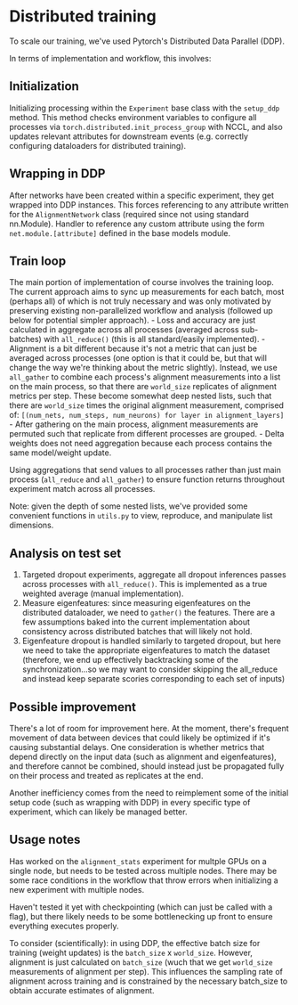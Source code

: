 # Distributed training

To scale our training, we've used Pytorch's Distributed Data Parallel (DDP). 

In terms of implementation and workflow, this involves:

## Initialization
Initializing processing within the `Experiment` base class with the `setup_ddp` method. This method checks environment variables to configure all processes via `torch.distributed.init_process_group` with NCCL, and also updates relevant attributes for downstream events (e.g. correctly configuring dataloaders for distributed training).

## Wrapping in DDP
After networks have been created within a specific experiment, they get wrapped into DDP instances. This forces referencing to any attribute written for the `AlignmentNetwork` class (required since not using standard nn.Module). Handler to reference any custom attribute using the form `net.module.[attribute]` defined in the base models module.


## Train loop
The main portion of implementation of course involves the training loop. The current approach aims to sync up measurements for each batch, most (perhaps all) of which is not truly necessary and was only motivated by preserving existing non-parallelized workflow and analysis (followed up below for potential simpler approach).
    - Loss and accuracy are just calculated in aggregate across all processes (averaged across sub-batches) with `all_reduce()` (this is all standard/easily implemented).
    - Alignment is a bit different because it's not a metric that can just be averaged across processes (one option is that it could be, but that will change the way we're thinking about the metric slightly). Instead, we use `all_gather` to combine each process's alignment measurements into a list on the main process, so that there are `world_size` replicates of alignment metrics per step. These become somewhat deep nested lists, such that there are `world_size` times the original alignment measurement, comprised of:
        ```[(num_nets, num_steps, num_neurons) for layer in alignment_layers]```
        - After gathering on the main process, alignment measurements are permuted such that replicate from different processes are grouped.
    - Delta weights does not need aggregation because each process contains the same model/weight update.

Using aggregations that send values to all processes rather than just main process (`all_reduce` and `all_gather`) to ensure function returns throughout experiment match across all processes.

Note: given the depth of some nested lists, we've provided some convenient functions in `utils.py` to view, reproduce, and manipulate list dimensions.

## Analysis on test set
1) Targeted dropout experiments, aggregate all dropout inferences passes across processes with `all_reduce()`. This is implemented as a true weighted average (manual implementation).
2) Measure eigenfeatures: since measuring eigenfeatures on the distributed dataloader, we need to `gather()` the features. There are a few assumptions baked into the current implementation about consistency across distributed batches that will likely not hold.
3) Eigenfeature dropout is handled similarly to targeted dropout, but here we need to take the appropriate eigenfeatures to match the dataset (therefore, we end up effectively backtracking some of the synchronization...so we may want to consider skipping the all_reduce and instead keep separate scories corresponding to each set of inputs)

## Possible improvement
There's a lot of room for improvement here. At the moment, there's frequent movement of data between devices that could likely be optimized if it's causing substantial delays. One consideration is whether metrics that depend directly on the input data (such as alignment and eigenfeatures), and therefore cannot be combined, should instead just be propagated fully on their process and treated as replicates at the end.

Another inefficiency comes from the need to reimplement some of the initial setup code (such as wrapping with DDP) in every specific type of experiment, which can likely be managed better.

## Usage notes

Has worked on the `alignment_stats` experiment for multple GPUs on a single node, but needs to be tested across multiple nodes. There may be some race conditions in the workflow that throw errors when initializing a new experiment with multiple nodes.

Haven't tested it yet with checkpointing (which can just be called with a flag), but there likely needs to be some bottlenecking up front to ensure everything executes properly.

To consider (scientifically): in using DDP, the effective batch size for training (weight updates) is the `batch_size` x `world_size`. However, alignment is just calculated on `batch_size` (wuch that we get `world_size` measurements of alignment per step). This influences the sampling rate of alignment across training and is constrained by the necessary batch_size to obtain accurate estimates of alignment.